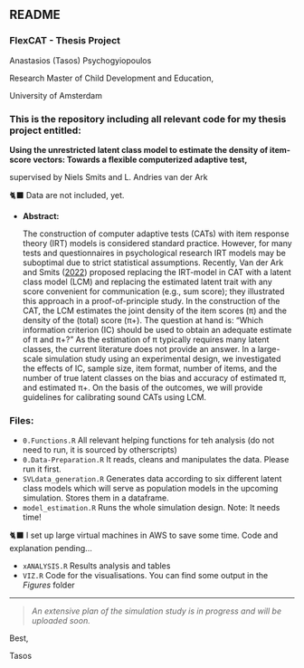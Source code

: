 ## README 
### FlexCAT - Thesis Project

Anastasios (Tasos) Psychogyiopoulos

Research Master of Child Development and Education, 

University of Amsterdam

### This is the repository including all relevant code for my thesis project entitled:

**Using the unrestricted latent class model to estimate the density of item-score vectors: Towards a flexible computerized adaptive test,** 

supervised by  Niels Smits and  L. Andries van der Ark

<aside>
🐈‍⬛ Data are not included, yet.

</aside>

- **Abstract:**
    
    The construction of computer adaptive tests (CATs) with item response theory (IRT) models is considered standard practice. However, for many tests and questionnaires in psychological research IRT models may be suboptimal due to strict statistical assumptions. Recently, Van der Ark and Smits ([2022](https://osf.io/dfxv3/?view_only=6e23ff42202940718e738a7591db7f55)) proposed replacing the IRT-model in CAT with a latent class model (LCM) and replacing the estimated latent trait with any score convenient for communication (e.g., sum score); they illustrated this approach in a proof-of-principle study. In the construction of the CAT, the LCM estimates the joint density of the item scores (π) and the density of the (total) score (π+). The question at hand is: “Which information criterion (IC) should be used to obtain an adequate estimate of π and π+?” As the estimation of π typically requires many latent classes, the current literature does not provide an answer. In a large-scale simulation study using an experimental design, we investigated the effects of IC, sample size, item format, number of items, and the number of true latent classes on the bias and accuracy of estimated π, and estimated π+. On the basis of the outcomes, we will provide guidelines for calibrating sound CATs using LCM.
    

### Files:

- `0.Functions.R` All relevant helping functions for teh analysis (do not need to run, it is sourced by otherscripts)
- `0.Data-Preparation.R` It reads, cleans and manipulates the data. Please run it first.
- `SVLdata_generation.R` Generates data according to six different latent class models which will serve as population models in the upcoming simulation. Stores them in a dataframe.
- `model_estimation.R` Runs the whole simulation design. Note: It needs time!

<aside>
🐈‍⬛ I set up large virtual machines in AWS to save some time. Code and explanation pending...

</aside>

- `xANALYSIS.R` Results analysis and tables
- `VIZ.R` Code for the visualisations. You can find some output in the *Figures* folder

---

> *An extensive plan of the simulation study is in progress and will be uploaded soon.*
> 

Best,

Tasos